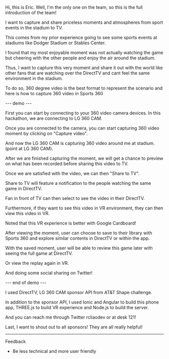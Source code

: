 Hi, this is Eric. Well, I'm the only one on the team, so this is the full introduction of the team!

I want to capture and share priceless moments and atmospheres from sport events in the stadium to TV.

This comes from my prior experience going to see some sports events at stadiums like Dodger Stadium or Stables Center.

I found that my most enjoyable moment was not actually watching the game but cheering with the other people and enjoy the air around the stadium.

Thus, I want to capture this very moment and share it out with the world like other fans that are watching over the DirectTV and cant feel the same environment in the stadium.

To do so, 360 degree video is the best format to represent the scenario and here is how to capture 360 video in Sports 360

--- demo ---

First you can start by connecting to your 360 video camera devices. In this hackathon, we are connecting to LG 360 CAM.

Once you are connected to the camera, you can start capturing 360 video moment by clicking on "Capture video".

And now the LG 360 CAM is capturing 360 video around me at stadium. (point at LG 360 CAM).

After we are finished capturing the moment, we will get a chance to preview on what has been recorded before sharing this video to TV.

Once we are satisfied with the video, we can then "Share to TV".

Share to TV will feature a notification to the people watching the same game in DirectTV.

Fan in front of TV can then select to see the video in their DirectTV.

Furthermore, if they want to see this video in VR environment, they can then view this video in VR.

Noted that this VR experience is better with Google Cardboard!

After viewing the moment, user can choose to save to their library with Sports 360 and explore similar contents in DirectTV or within the app.

With the saved moment, user will be able to review this game later with seeing the full game at DirectTV.

Or view the replay again in VR.

And doing some social sharing on Twitter!

--- end of demo ---

I used DirectTV, LG 360 CAM sponsor API from AT&T Shape challenge.

In addition to the sponsor API, I used Ionic and Angular to build this phone app, THREE.js to build VR experience and Node.js to build the server.

And you can reach me through Twitter rcliaodev or at desk 121!

Last, I want to shout out to all sponsors! They are all really helpful!

---

Feedback

* Be less technical and more user friendly

